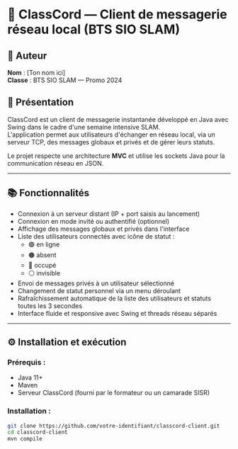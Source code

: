# 📡 ClassCord — Client de messagerie réseau local (BTS SIO SLAM)

## 👤 Auteur
**Nom** : [Ton nom ici]  
**Classe** : BTS SIO SLAM — Promo 2024  

## 📌 Présentation

ClassCord est un client de messagerie instantanée développé en Java avec Swing dans le cadre d'une semaine intensive SLAM.  
L'application permet aux utilisateurs d'échanger en réseau local, via un serveur TCP, des messages globaux et privés et de gérer leurs statuts.

Le projet respecte une architecture **MVC** et utilise les sockets Java pour la communication réseau en JSON.

---

## 📚 Fonctionnalités

- Connexion à un serveur distant (IP + port saisis au lancement)
- Connexion en mode invité ou authentifié (optionnel)
- Affichage des messages globaux et privés dans l'interface
- Liste des utilisateurs connectés avec icône de statut :
  - 🟢 en ligne
  - 🟠 absent
  - 🔴 occupé
  - ⚪ invisible
- Envoi de messages privés à un utilisateur sélectionné
- Changement de statut personnel via un menu déroulant
- Rafraîchissement automatique de la liste des utilisateurs et statuts toutes les 3 secondes
- Interface fluide et responsive avec Swing et threads réseau séparés

---

## ⚙️ Installation et exécution

### Prérequis :
- Java 11+
- Maven
- Serveur ClassCord (fourni par le formateur ou un camarade SISR)

### Installation :

```bash
git clone https://github.com/votre-identifiant/classcord-client.git
cd classcord-client
mvn compile
